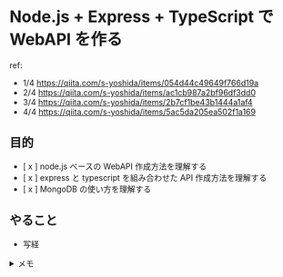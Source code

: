 # Node.js + Express + TypeScript で WebAPI を作る

ref:

- 1/4 <https://qiita.com/s-yoshida/items/054d44c49649f766d19a>
- 2/4 <https://qiita.com/s-yoshida/items/ac1cb987a2bf96df3dd0>
- 3/4 <https://qiita.com/s-yoshida/items/2b7cf1be43b1444a1af4>
- 4/4 <https://qiita.com/s-yoshida/items/5ac5da205ea502f1a169>

## 目的

- [ x ] node.js ベースの WebAPI 作成方法を理解する
- [ x ] express と typescript を組み合わせた API 作成方法を理解する
- [ x ] MongoDB の使い方を理解する

## やること

- 写経

<details><summary>メモ</summary><div>

- node.js ベースの WebAPI 作成方法を理解する

  - 今回は Express を使っていて、Express.Router()に他のルーティングルールや parser といったものをバインドしていけるっぽい
  - 機能ごとにディレクトリやモジュールを切って `server.ts` にまとめていたので保守がしやすそう

- express と typescript を組み合わせた API 作成方法を理解する

  - `@types/express` が大事
  - Express.Request や Express.Response を型として指定できるっぽい

- MongoDB の使い方を理解する

  - mongoDB のほかに mongoose とかいうのもあるらしい
  - とりあえずコンソールからクエリ叩いてなるほどなってできるようになった気がする

- その他

  - nyc + mocha ではじめたが jest だとサマリレポート取れたような気がする
  - tsconfig なんもわからん
  - log4js の設定を外に出しておいて、log4js のラッパークラスを作成して汎用性高めているのがためになった

  </div></details>
